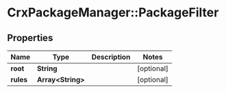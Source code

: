 # CrxPackageManager::PackageFilter

## Properties
Name | Type | Description | Notes
------------ | ------------- | ------------- | -------------
**root** | **String** |  | [optional] 
**rules** | **Array&lt;String&gt;** |  | [optional] 


